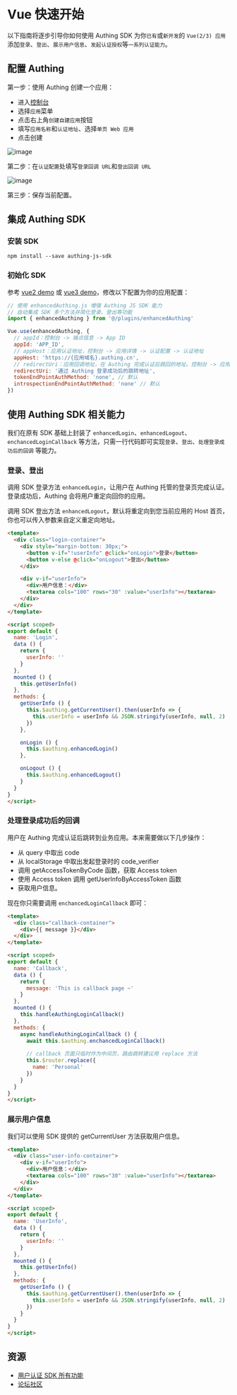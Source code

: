 # Vue 快速开始

以下指南将逐步引导你如何使用 Authing SDK 为你`已有`或`新开发`的 `Vue(2/3) 应用`添加`登录`、`登出`、`展示用户信息`、`发起认证授权`等`一系列认证能力`。

## 配置 Authing

第一步：使用 Authing 创建一个应用：

- 进入<a href="https://console.authing.cn/" target="blank">控制台</a>
- 选择`应用`菜单
- 点击右上角`创建自建应用`按钮
- 填写`应用名称`和`认证地址`、选择`单页 Web 应用`
- 点击创建

![image](./doc-assets/1.png)

第二步：在`认证配置`处填写`登录回调 URL`和`登出回调 URL`

![image](./doc-assets/2.png)

第三步：保存当前配置。

## 集成 Authing SDK

### 安装 SDK

``` shell
npm install --save authing-js-sdk
```

### 初始化 SDK

参考 [vue2 demo](./vue2/index.js) 或 [vue3 demo](./vue3/index.js)，修改以下配置为你的应用配置：

``` javascript
// 使用 enhancedAuthing.js 增强 Authing JS SDK 能力
// 自动集成 SDK 多个方法并简化登录、登出等功能
import { enhancedAuthing } from '@/plugins/enhancedAuthing'

Vue.use(enhancedAuthing, {
  // appId：控制台 -> 端点信息 -> App ID
  appId: 'APP_ID',
  // appHost：应用认证地址，控制台 -> 应用详情 -> 认证配置 -> 认证地址
  appHost: 'https://{应用域名}.authing.cn',
  // redirectUri：应用回调地址，在 Authing 完成认证后跳回的地址。控制台 -> 应用详情 -> 认证配置 -> 登录回调 URL
  redirectUri: '通过 Authing 登录成功后的跳转地址',
  tokenEndPointAuthMethod: 'none', // 默认
  introspectionEndPointAuthMethod: 'none' // 默认
})
```

## 使用 Authing SDK 相关能力

我们在原有 SDK 基础上封装了 `enhancedLogin`、`enhancedLogout`、`enchancedLoginCallback` 等方法，只需一行代码即可实现`登录`、`登出`、`处理登录成功后的回调` 等能力。

### 登录、登出

调用 SDK 登录方法 `enhancedLogin`，让用户在 Authing 托管的登录页完成认证。登录成功后，Authing 会将用户重定向回你的应用。

调用 SDK 登出方法 `enhancedLogout`，默认将重定向到您当前应用的 Host 首页，你也可以传入参数来自定义重定向地址。

``` html
<template>
  <div class="login-container">
    <div style="margin-bottom: 30px;">
      <button v-if="!userInfo" @click="onLogin">登录</button>
      <button v-else @click="onLogout">登出</button>
    </div>

    <div v-if="userInfo">
      <div>用户信息：</div>
      <textarea cols="100" rows="30" :value="userInfo"></textarea>
    </div>
  </div>
</template>

<script scoped>
export default {
  name: 'Login',
  data () {
    return {
      userInfo: ''
    }
  },
  mounted () {
    this.getUserInfo()
  },
  methods: {
    getUserInfo () {
      this.$authing.getCurrentUser().then(userInfo => {
        this.userInfo = userInfo && JSON.stringify(userInfo, null, 2) || ''
      })
    },

    onLogin () {
      this.$authing.enhancedLogin()
    },

    onLogout () {
      this.$authing.enhancedLogout()
    }
  }
}
</script>
```

### 处理登录成功后的回调

用户在 Authing 完成认证后跳转到业务应用。本来需要做以下几步操作：

- 从 query 中取出 code
- 从 localStorage 中取出发起登录时的 code_verifier
- 调用 getAccessTokenByCode 函数，获取 Access token
- 使用 Access token 调用 getUserInfoByAccessToken 函数
- 获取用户信息。

现在你只需要调用 `enchancedLoginCallback` 即可：

``` html
<template>
  <div class="callback-container">
    <div>{{ message }}</div>
  </div>
</template>

<script scoped>
export default {
  name: 'Callback',
  data () {
    return {
      message: 'This is callback page ~'
    }
  },
  mounted () {
    this.handleAuthingLoginCallback()  
  },
  methods: {
    async handleAuthingLoginCallback () {
      await this.$authing.enchancedLoginCallback()
      
      // callback 页面只临时作为中间页，路由跳转建议用 replace 方法
      this.$router.replace({
        name: 'Personal'
      })
    }
  }
}
</script>
```

### 展示用户信息

我们可以使用 SDK 提供的 getCurrentUser 方法获取用户信息。

``` html
<template>
  <div class="user-info-container">
    <div v-if="userInfo">
      <div>用户信息：</div>
      <textarea cols="100" rows="30" :value="userInfo"></textarea>
    </div>
  </div>
</template>

<script scoped>
export default {
  name: 'UserInfo',
  data () {
    return {
      userInfo: ''
    }
  },
  mounted () {
    this.getUserInfo()
  },
  methods: {
    getUserInfo () {
      this.$authing.getCurrentUser().then(userInfo => {
        this.userInfo = userInfo && JSON.stringify(userInfo, null, 2) || ''
      })
    }
  }
}
</script>
```
## 资源

- [用户认证 SDK 所有功能](https://docs.authing.cn/v2/reference/sdk-for-node/authentication/)
- [论坛社区](https://forum.authing.cn/)
